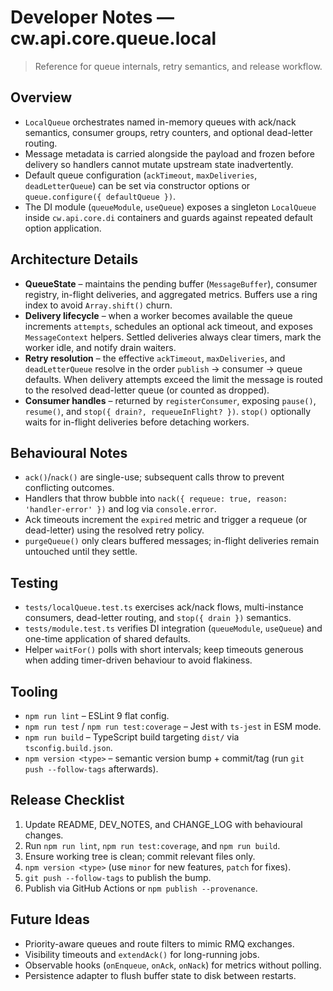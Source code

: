 # Developer Notes — cw.api.core.queue.local

> Reference for queue internals, retry semantics, and release workflow.

## Overview
- `LocalQueue` orchestrates named in-memory queues with ack/nack semantics,
  consumer groups, retry counters, and optional dead-letter routing.
- Message metadata is carried alongside the payload and frozen before delivery
  so handlers cannot mutate upstream state inadvertently.
- Default queue configuration (`ackTimeout`, `maxDeliveries`, `deadLetterQueue`)
  can be set via constructor options or `queue.configure({ defaultQueue })`.
- The DI module (`queueModule`, `useQueue`) exposes a singleton `LocalQueue`
  inside `cw.api.core.di` containers and guards against repeated default option
  application.

## Architecture Details
- **QueueState** – maintains the pending buffer (`MessageBuffer`), consumer
  registry, in-flight deliveries, and aggregated metrics. Buffers use a ring
  index to avoid `Array.shift()` churn.
- **Delivery lifecycle** – when a worker becomes available the queue increments
  `attempts`, schedules an optional ack timeout, and exposes `MessageContext`
  helpers. Settled deliveries always clear timers, mark the worker idle, and
  notify drain waiters.
- **Retry resolution** – the effective `ackTimeout`, `maxDeliveries`, and
  `deadLetterQueue` resolve in the order `publish` → consumer → queue defaults.
  When delivery attempts exceed the limit the message is routed to the resolved
  dead-letter queue (or counted as dropped).
- **Consumer handles** – returned by `registerConsumer`, exposing `pause()`,
  `resume()`, and `stop({ drain?, requeueInFlight? })`. `stop()` optionally
  waits for in-flight deliveries before detaching workers.

## Behavioural Notes
- `ack()`/`nack()` are single-use; subsequent calls throw to prevent conflicting
  outcomes.
- Handlers that throw bubble into `nack({ requeue: true, reason: 'handler-error' })`
  and log via `console.error`.
- Ack timeouts increment the `expired` metric and trigger a requeue (or
  dead-letter) using the resolved retry policy.
- `purgeQueue()` only clears buffered messages; in-flight deliveries remain
  untouched until they settle.

## Testing
- `tests/localQueue.test.ts` exercises ack/nack flows, multi-instance consumers,
  dead-letter routing, and `stop({ drain })` semantics.
- `tests/module.test.ts` verifies DI integration (`queueModule`, `useQueue`) and
  one-time application of shared defaults.
- Helper `waitFor()` polls with short intervals; keep timeouts generous when
  adding timer-driven behaviour to avoid flakiness.

## Tooling
- `npm run lint` – ESLint 9 flat config.
- `npm run test` / `npm run test:coverage` – Jest with `ts-jest` in ESM mode.
- `npm run build` – TypeScript build targeting `dist/` via `tsconfig.build.json`.
- `npm version <type>` – semantic version bump + commit/tag (run `git push --follow-tags` afterwards).

## Release Checklist
1. Update README, DEV_NOTES, and CHANGE_LOG with behavioural changes.
2. Run `npm run lint`, `npm run test:coverage`, and `npm run build`.
3. Ensure working tree is clean; commit relevant files only.
4. `npm version <type>` (use `minor` for new features, `patch` for fixes).
5. `git push --follow-tags` to publish the bump.
6. Publish via GitHub Actions or `npm publish --provenance`.

## Future Ideas
- Priority-aware queues and route filters to mimic RMQ exchanges.
- Visibility timeouts and `extendAck()` for long-running jobs.
- Observable hooks (`onEnqueue`, `onAck`, `onNack`) for metrics without polling.
- Persistence adapter to flush buffer state to disk between restarts.
